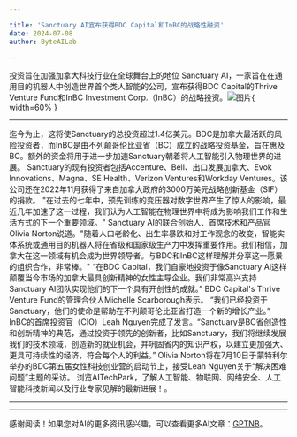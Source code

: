 ```yaml
---

title: 'Sanctuary AI宣布获得BDC Capital和InBC的战略性融资'
date: 2024-07-08
author: ByteAILab

---
```


投资旨在加强加拿大科技行业在全球舞台上的地位
Sanctuary AI，一家旨在在通用目的机器人中创造世界首个类人智能的公司，宣布获得BDC Capital的Thrive Venture Fund和InBC Investment Corp.（InBC）的战略投资。![图片](https://ai-techpark.com/wp-content/uploads/2024/07/Sanctuary-960x540.jpg){ width=60% }

---
迄今为止，这将使Sanctuary的总投资超过1.4亿美元。BDC是加拿大最活跃的风险投资者，而InBC是由不列颠哥伦比亚省（BC）成立的战略投资基金，旨在惠及BC。额外的资金将用于进一步加速Sanctuary朝着将人工智能引入物理世界的进展。
Sanctuary的现有投资者包括Accenture、Bell、出口发展加拿大、Evok Innovations、Magna、SE Health、Verizon Ventures和Workday Ventures。该公司还在2022年11月获得了来自加拿大政府的3000万美元战略创新基金（SIF）的捐款。
"在过去的七年中，预先训练的变压器对数字世界产生了惊人的影响，最近几年加速了这一过程，我们认为人工智能在物理世界中将成为影响我们工作和生活方式的下一个重要领域。" Sanctuary AI的联合创始人、首席技术和产品官Olivia Norton说道。"随着人口老龄化、出生率暴跌和对工作观念的改变，智能实体系统或通用目的机器人将在省级和国家级生产力中发挥重要作用。我们相信，加拿大在这一领域有机会成为世界领导者。与BDC和InBC这样理解并分享这一愿景的组织合作，非常棒。"
“在BDC Capital，我们自豪地投资于像Sanctuary AI这样颠覆当今市场的加拿大最具创新精神的女性主导企业。我们非常高兴支持Sanctuary AI团队实现他们的下一个具有开创性的成就。” BDC Capital's Thrive Venture Fund的管理合伙人Michelle Scarborough表示。
“我们已经投资于Sanctuary，他们的使命是帮助在不列颠哥伦比亚省打造一个新的增长产业。” InBC的首席投资官（CIO）Leah Nguyen完成了发言。“Sanctuary是BC省创造性和创新精神的典范，通过投资于领先的创新者，比如Sanctuary，我们将继续发展我们的技术领域，创造新的就业机会，并巩固省内的知识产权，以建立更加强大、更具可持续性的经济，符合每个人的利益。”
Olivia Norton将在7月10日于蒙特利尔举办的BDC第五届女性科技创业营的启动节上，接受Leah Nguyen关于“解决困难问题”主题的采访。
浏览AITechPark，了解人工智能、物联网、网络安全、人工智能科技新闻以及行业专家见解的最新进展！。

---
---
感谢阅读！如果您对AI的更多资讯感兴趣，可以查看更多AI文章：[GPTNB](https://gptnb.com)。
